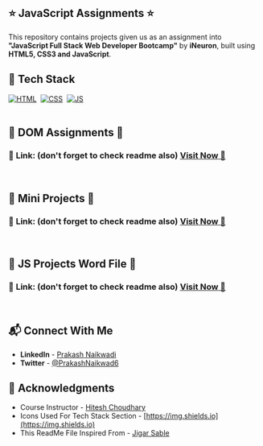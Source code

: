 ## ⭐ JavaScript Assignments ⭐

This repository contains projects given us as an assignment into **"JavaScript Full Stack Web Developer Bootcamp"** by **iNeuron**, built using **HTML5, CSS3 and JavaScript**.


## 📌 Tech Stack

[![HTML](https://img.shields.io/badge/html5%20-%23E34F26.svg?&style=for-the-badge&logo=html5&logoColor=white)](https://github.com/prakash-naikwadi)&nbsp;
[![CSS](https://img.shields.io/badge/css3%20-%231572B6.svg?&style=for-the-badge&logo=css3&logoColor=white)](https://github.com/prakash-naikwadi)&nbsp;
[![JS](https://img.shields.io/badge/javascript%20-%23323330.svg?&style=for-the-badge&logo=javascript&logoColor=%23F7DF1E)](https://github.com/prakash-naikwadi)
<br>
<br>

## 🛑 DOM Assignments 🛑
### 📌 **Link: (don't forget to check readme also)** <a href="https://github.com/prakash-naikwadi/javascript-assignments/tree/main/DOM%20Manipulation%20Assignments">**Visit Now** 🚀</a>

<br>

## 🛑 Mini Projects 🛑
### 📌 **Link: (don't forget to check readme also)** <a href="https://github.com/prakash-naikwadi/javascript-assignments/tree/main/JS-Mini-Projects">**Visit Now** 🚀</a>

<br>

## 🛑 JS Projects Word File 🛑
### 📌 **Link: (don't forget to check readme also)** <a href="https://github.com/prakash-naikwadi/javascript-assignments/tree/main/javascript-projects-word-file">**Visit Now** 🚀</a>

<br>

## 📬 Connect With Me

- **LinkedIn** - [Prakash Naikwadi](https://www.linkedin.com/in/prakash-naikwadi/)
- **Twitter** - [@PrakashNaikwad6](https://www.twitter.com/PrakashNaikwad6)

## 📌 Acknowledgments

- Course Instructor - [Hitesh Choudhary](https://github.com/hiteshchoudhary)
- Icons Used For Tech Stack Section - [https://img.shields.io](https://img.shields.io)
- This ReadMe File Inspired From - [Jigar Sable](https://github.com/jigar-sable)
